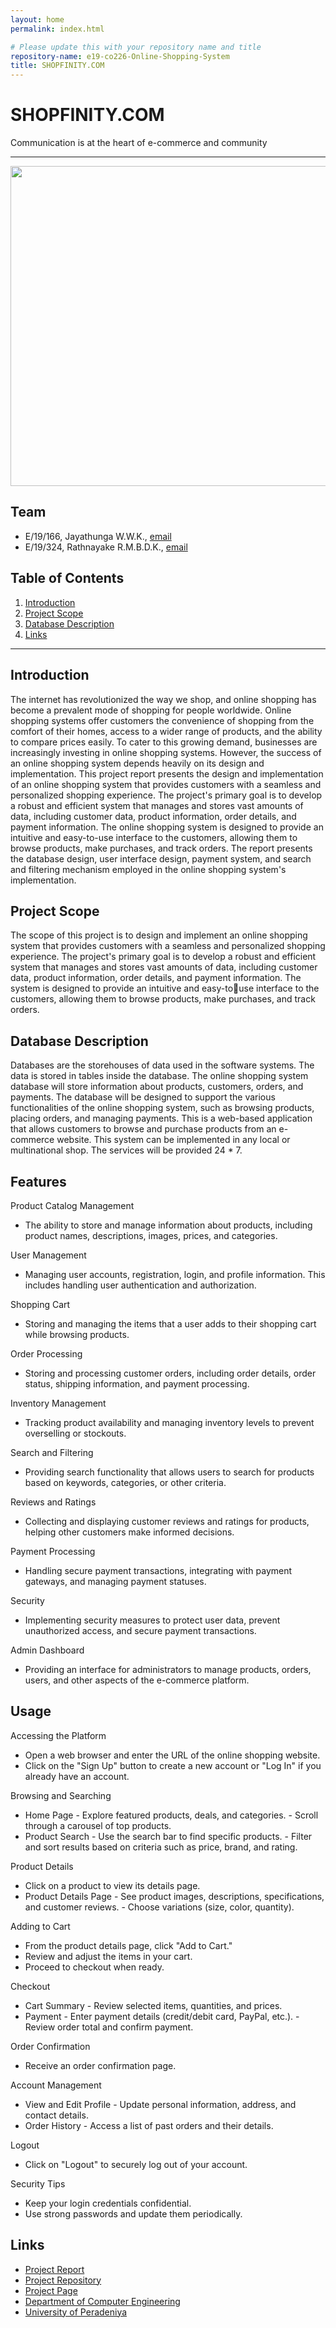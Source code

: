 ```yaml
---
layout: home
permalink: index.html

# Please update this with your repository name and title
repository-name: e19-co226-Online-Shopping-System
title: SHOPFINITY.COM
---
```


[comment]: # "This is the standard layout for the project, but you can clean this and use your own template"

# SHOPFINITY.COM
Communication is at the heart of e-commerce and community

---


<img src="https://github.com/cepdnaclk/e19-co226-Online-Shopping-System/assets/111074993/920fdba8-38bb-486f-8da5-54d9dc0a3a8f" width = "512"/>



## Team
-  E/19/166, Jayathunga W.W.K., [email](mailto:e19166@eng.pdn.ac.lk)
-  E/19/324, Rathnayake R.M.B.D.K., [email](mailto:e19324@eng.pdn.ac.lk)


## Table of Contents
1. [Introduction](#introduction)
2. [Project Scope](#poject-scope)
3. [Database Description](#database-description)
4. [Links](#links)

---

## Introduction

 The internet has revolutionized the way we shop, and online shopping has become a 
prevalent mode of shopping for people worldwide. Online shopping systems offer 
customers the convenience of shopping from the comfort of their homes, access to a 
wider range of products, and the ability to compare prices easily. To cater to this 
growing demand, businesses are increasingly investing in online shopping systems. 
However, the success of an online shopping system depends heavily on its design and 
implementation.
This project report presents the design and implementation of an online shopping 
system that provides customers with a seamless and personalized shopping 
experience. The project's primary goal is to develop a robust and efficient system that 
manages and stores vast amounts of data, including customer data, product 
information, order details, and payment information. The online shopping system is 
designed to provide an intuitive and easy-to-use interface to the customers, allowing 
them to browse products, make purchases, and track orders.
The report presents the database design, user interface design, payment system, and 
search and filtering mechanism employed in the online shopping system's 
implementation.

## Project Scope
The scope of this project is to design and implement an online shopping system that 
provides customers with a seamless and personalized shopping experience. The 
project's primary goal is to develop a robust and efficient system that manages and 
stores vast amounts of data, including customer data, product information, order details, 
and payment information. The system is designed to provide an intuitive and easy-touse interface to the customers, allowing them to browse products, make purchases, and 
track orders.

## Database Description
Databases are the storehouses of data used in the software systems. The data is stored 
in tables inside the database. The online shopping system database will store 
information about products, customers, orders, and payments. The database will be 
designed to support the various functionalities of the online shopping system, such as 
browsing products, placing orders, and managing payments.
This is a web-based application that allows customers to browse and purchase products 
from an e-commerce website. This system can be implemented in any local or 
multinational shop. The services will be provided 24 * 7.

## Features
Product Catalog Management

-  The ability to store and manage information about products, including product names, descriptions, images, prices, and categories.

User Management
-  Managing user accounts, registration, login, and profile information. This includes handling user authentication and authorization.

Shopping Cart
-  Storing and managing the items that a user adds to their shopping cart while browsing products.

Order Processing
-  Storing and processing customer orders, including order details, order status, shipping information, and payment processing.

Inventory Management
-  Tracking product availability and managing inventory levels to prevent overselling or stockouts.

Search and Filtering
-  Providing search functionality that allows users to search for products based on keywords, categories, or other criteria.

Reviews and Ratings
-  Collecting and displaying customer reviews and ratings for products, helping other customers make informed decisions.
  
Payment Processing
-  Handling secure payment transactions, integrating with payment gateways, and managing payment statuses.

Security
-  Implementing security measures to protect user data, prevent unauthorized access, and secure payment transactions.

Admin Dashboard
-  Providing an interface for administrators to manage products, orders, users, and other aspects of the e-commerce platform.

## Usage
Accessing the Platform
- Open a web browser and enter the URL of the online shopping website.
- Click on the "Sign Up" button to create a new account or "Log In" if you already have an account.

Browsing and Searching
- Home Page
        - Explore featured products, deals, and categories.
        - Scroll through a carousel of top products.
- Product Search
        - Use the search bar to find specific products.
        - Filter and sort results based on criteria such as price, brand, and rating.

Product Details
- Click on a product to view its details page.
- Product Details Page
        - See product images, descriptions, specifications, and customer reviews.
        - Choose variations (size, color, quantity).

Adding to Cart
- From the product details page, click "Add to Cart."
- Review and adjust the items in your cart.
- Proceed to checkout when ready.

Checkout
- Cart Summary
        - Review selected items, quantities, and prices.
- Payment
        - Enter payment details (credit/debit card, PayPal, etc.).
        - Review order total and confirm payment.

Order Confirmation
- Receive an order confirmation page.

Account Management
- View and Edit Profile
        - Update personal information, address, and contact details.
- Order History
        - Access a list of past orders and their details.

Logout
- Click on "Logout" to securely log out of your account.

Security Tips
- Keep your login credentials confidential.
- Use strong passwords and update them periodically.

## Links
- [Project Report](https://drive.google.com/file/d/1fkoQoXMYwPwW2VFuE6D5AG-eIdvpRogu/view?usp=sharing)
- [Project Repository](https://github.com/cepdnaclk/e19-co226-Online-Shopping-System)
- [Project Page](https://cepdnaclk.github.io/e19-co226-Online-Shopping-System/)
- [Department of Computer Engineering](http://www.ce.pdn.ac.lk/)
- [University of Peradeniya](https://eng.pdn.ac.lk/)


[//]: # (Please refer this to learn more about Markdown syntax)
[//]: # (https://github.com/adam-p/markdown-here/wiki/Markdown-Cheatsheet)
